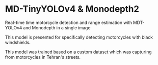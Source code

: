 # MD-TinyYOLOv4 & Monodepth2
Real-time time motorcycle detection and range estimation with MDT-YOLOv4 and Monodepth in a single image 

This model is presented for specifically detecting motorcycles with black windshields.

This model was trained based on a custom dataset which was capturing from motorcycles in Tehran's streets.


